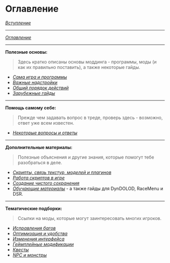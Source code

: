 # Оглавление

[*Вступление*](00_Вступление.md)

------

[*Оглавление*](01_Оглавление.md)

------

**Полезные основы:**  
> Здесь кратко описаны основы моддинга - программы, моды (и как их правильно поставить), а также некоторые гайды.

+ [*Сама игра и программы*](01_Main_Info/01_Сама_игра_и_программы.md)
+ [*Важные надстройки*](01_Main_Info/02_Важные_надстройки.md)
+ [*Общий порядок действий*](01_Main_Info/03_Общий_порядок_действий.md)
+ [*Зарубежные гайды*](01_Main_Info/04_Зарубежные_гайды.md)

------

**Помощь самому себе:**  
> Прежде чем задавать вопрос в треде, проверь здесь - возможно, ответ уже всем известен.

+ [*Некоторые вопросы и ответы*](02_Self_Help/01_Некоторые_вопросы_и_ответы.md)

------

**Дополнительные материалы:**  
> Полезные объяснения и другие знания, которые помогут тебе разобраться в деле.

+ [*Скрипты, связь текстур, моделей и плагинов*](03_Addon_Info/01_Скрипты_связь_текстур_моделей_и_плагинов.md)
+ [*Работа скриптов в игре*](03_Addon_Info/02_Работа_скриптов_в_игре.md)
+ [*Создание чистого сохранения*](03_Addon_Info/03_Создание_чистого_сохранения.md)
+ [*Обучающие материалы*](03_Addon_Info/04_Обучающие_материалы.md) - а также гайды для DynDOLOD, RaceMenu и DSR.

------

**Тематические подборки:**  
> Ссылки на моды, которые могут заинтересовать многих игроков.

+ [*Исправления багов*](04_Anon_Collection/01_Исправления_багов.md)
+ [*Оптимизация и удобства*](04_Anon_Collection/02_Оптимизация_и_удобства.md)
+ [*Изменения интерфейса*](04_Anon_Collection/03_Изменения_интерфейса.md)
+ [*Геймплейные модификации*](04_Anon_Collection/04_Геймплейные_модификации.md)
+ [*Квесты*](04_Anon_Collection/05_Квесты.md)
+ [*NPC и монстры*](04_Anon_Collection/06_NPC_и_монстры.md)
